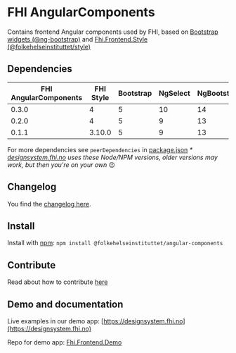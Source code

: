# FHI AngularComponents

Contains frontend Angular components used by FHI, based on [Bootstrap widgets (@ng-bootstrap)](https://ng-bootstrap.github.io) and [Fhi.Frontend.Style (@folkehelseinstituttet/style)](https://www.npmjs.com/package/@folkehelseinstituttet/style)

## Dependencies

| FHI AngularComponents | FHI Style | Bootstrap | NgSelect | NgBootstrap | Angular | Node/NPM |
| --------------------- | --------- | --------- | -------- | ----------- | ------- | -------- |
| 0.3.0                 | 4         | 5         | 10       | 14          | 15      | 18/9 *   |
| 0.2.0                 | 4         | 5         | 9        | 13          | 14      | 16/8 *   |
| 0.1.1                 | 3.10.0    | 5         | 9        | 13          | 14      | 16/8 *   |

For more dependencies see `peerDependencies` in [package.json](https://github.com/folkehelseinstituttet/Fhi.Frontend.Demo/blob/dev/projects/fhi-angular-components/package.json)
_* [designsystem.fhi.no](https://designsystem.fhi.no) uses these Node/NPM versions, older versions may work, but then you're on your own_ :wink:

## Changelog

You find the [changelog here](https://github.com/folkehelseinstituttet/Fhi.Frontend.Demo/blob/dev/projects/fhi-angular-components/CHANGELOG.md).

## Install

Install with [npm](https://www.npmjs.com): `npm install @folkehelseinstituttet/angular-components`

## Contribute

Read about how to contribute [here](https://github.com/folkehelseinstituttet/Fhi.Frontend.Demo/blob/dev/CONTRIBUTING.md)

## Demo and documentation

Live examples in our demo app: [https://designsystem.fhi.no](https://designsystem.fhi.no)

Repo for demo app: [Fhi.Frontend.Demo](https://github.com/folkehelseinstituttet/Fhi.Frontend.Demo)
